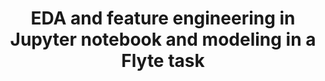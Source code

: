 ---
title: EDA and feature engineering in Jupyter notebook and modeling in a Flyte task
weight: 1
variants: +flyte -serverless -byoc -byok
layout: py_example
example_file: /external/unionai-examples/flyte-tutorials/exploratory_data_analysis/exploratory_data_analysis/notebook_and_task.py
---